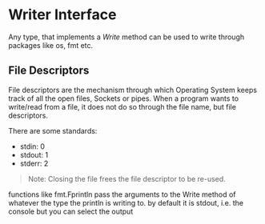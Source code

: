 # Writer Interface

Any type, that implements a _Write_ method can be used to write through packages like os, fmt etc.

## File Descriptors

File descriptors are the mechanism through which Operating System keeps track of all the open files, Sockets or pipes. When a program wants to write/read from a file, it does not do so through the file name,
but file descriptors.

There are some standards:

- stdin: 0
- stdout: 1
- stderr: 2

> Note: Closing the file frees the file descriptor to be re-used.

functions like fmt.Fprintln pass the arguments to the Write method of whatever the type the println is writing to. by default it is stdout, i.e. the console but you can select the output
